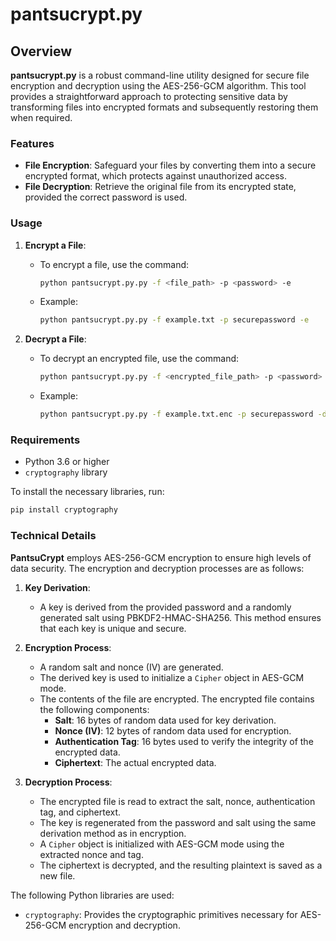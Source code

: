 # pantsucrypt.py

## Overview

**pantsucrypt.py** is a robust command-line utility designed for secure file encryption and decryption using the AES-256-GCM algorithm. This tool provides a straightforward approach to protecting sensitive data by transforming files into encrypted formats and subsequently restoring them when required. 

### Features

- **File Encryption**: Safeguard your files by converting them into a secure encrypted format, which protects against unauthorized access.
- **File Decryption**: Retrieve the original file from its encrypted state, provided the correct password is used.

### Usage

1. **Encrypt a File**:
   - To encrypt a file, use the command: 
     ```bash
     python pantsucrypt.py.py -f <file_path> -p <password> -e
     ```
   - Example: 
     ```bash
     python pantsucrypt.py.py -f example.txt -p securepassword -e
     ```

2. **Decrypt a File**:
   - To decrypt an encrypted file, use the command:
     ```bash
     python pantsucrypt.py.py -f <encrypted_file_path> -p <password> -d
     ```
   - Example:
     ```bash
     python pantsucrypt.py.py -f example.txt.enc -p securepassword -d
     ```

### Requirements

- Python 3.6 or higher
- `cryptography` library

To install the necessary libraries, run:

```bash
pip install cryptography
```

### Technical Details

**PantsuCrypt** employs AES-256-GCM encryption to ensure high levels of data security. The encryption and decryption processes are as follows:

1. **Key Derivation**:
   - A key is derived from the provided password and a randomly generated salt using PBKDF2-HMAC-SHA256. This method ensures that each key is unique and secure.

2. **Encryption Process**:
   - A random salt and nonce (IV) are generated.
   - The derived key is used to initialize a `Cipher` object in AES-GCM mode.
   - The contents of the file are encrypted. The encrypted file contains the following components:
     - **Salt**: 16 bytes of random data used for key derivation.
     - **Nonce (IV)**: 12 bytes of random data used for encryption.
     - **Authentication Tag**: 16 bytes used to verify the integrity of the encrypted data.
     - **Ciphertext**: The actual encrypted data.

3. **Decryption Process**:
   - The encrypted file is read to extract the salt, nonce, authentication tag, and ciphertext.
   - The key is regenerated from the password and salt using the same derivation method as in encryption.
   - A `Cipher` object is initialized with AES-GCM mode using the extracted nonce and tag.
   - The ciphertext is decrypted, and the resulting plaintext is saved as a new file.

The following Python libraries are used:

- `cryptography`: Provides the cryptographic primitives necessary for AES-256-GCM encryption and decryption.
